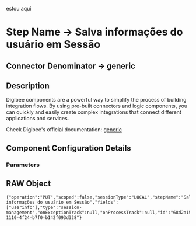 estou aqui
# Step Name -> Salva informações do usuário em Sessão
## Connector Denominator -> generic

## Description

Digibee components are a powerful way to simplify the process of building integration flows. By using pre-built connectors and logic components, you can quickly and easily create complex integrations that connect different applications and services.

Check Digibee's official documentation: [generic](https://docs.digibee.com/documentation "Digibee documentation")

## Component Configuration Details
### Parameters


## RAW Object

```
{"operation":"PUT","scoped":false,"sessionType":"LOCAL","stepName":"Salva informações do usuário em Sessão","fields":["userinfo"],"type":"session-management","onExceptionTrack":null,"onProcessTrack":null,"id":"68d2a150-1110-4f24-b7f0-b142f093d328"}
```